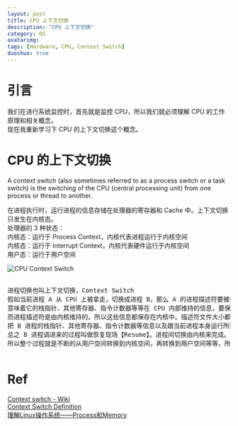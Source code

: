 ```yaml
---
layout: post
title: CPU 上下文切换
description: "CPU 上下文切换"
category: OS
avatarimg:
tags: [Hardware, CPU, Context Switch]
duoshuo: true
---
```


# 引言

我们在进行系统监控时，首先就是监控 CPU，所以我们就必须理解 CPU 的工作原理和相关概念。  
现在我重新学习下 CPU 的上下文切换这个概念。

# CPU 的上下文切换

> 
A context switch (also sometimes referred to as a process switch or a task switch) 
is the switching of the CPU (central processing unit) from one process or thread to another.  

> 
在进程执行时，运行进程的信息存储在处理器的寄存器和 Cache 中。上下文切换只发生在内核态。  
处理器的 3 种状态：  
内核态：运行于 Process Context，内核代表进程运行于内核空间  
内核态：运行于 Interrupt Context，内核代表硬件运行于内核空间  
用户态：运行于用户空间  

![CPU Context Switch](http://yangxikun.github.io/assets/img/201504200103.png)


<pre>

进程切换也叫上下文切换，Context Switch
假如当前进程 A 从 CPU 上被拿走，切换成进程 B，那么 A 的进程描述符要被挂起，
意味着它的栈指针、其他寄存器、指令计数器等等在 CPU 内部维持的信息，要保存到进程描述符中，这个过程叫保存现场【Suspend】。
而进程描述符是由内核维持的。所以这些信息都保存在内核中。描述符文件大小都是固定的。
把 B 进程的栈指针、其他寄存器、指令计数器等信息以及跟当前进程本身运行所独有的数据从内核读取出而且都必须要装载到 CPU 里面，
总之 B 进程调进来的过程叫做恢复现场【Resume】。进程间切换由内核来完成。
所以整个过程就是不断的从用户空间转换到内核空间，再转换到用户空间等等，所以 CPU 时间是由用户时间和内核时间共同组成。

</pre>

# Ref
[Context switch - Wiki](https://en.wikipedia.org/wiki/Context_switch)  
[Context Switch Definition](http://www.linfo.org/context_switch.html)  
[理解Linux操作系统——Process和Memory](http://yangxikun.github.io/linux%E6%80%A7%E8%83%BD%E5%88%86%E6%9E%90/2015/04/20/linux-understanding.html)  
